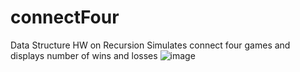 # connectFour
Data Structure HW on Recursion
Simulates connect four games and displays number of wins and losses
![image](https://user-images.githubusercontent.com/89746831/149614048-6b93495d-dc14-40c4-a1c2-6bfb247f50d8.png)
